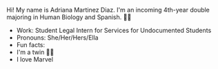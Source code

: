 Hi! My name is Adriana Martinez Diaz. I'm an incoming 4th-year double majoring in Human Biology and Spanish. 🧬💃

- Work: Student Legal Intern for Services for Undocumented Students 
- Pronouns: She/Her/Hers/Ella
- Fun facts:
-  I'm a twin 👯‍♀️
- I love Marvel 



<!--
**Adriana0025/Adriana0025** is a ✨ _special_ ✨ repository because its `README.md` (this file) appears on your GitHub profile.

